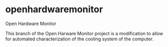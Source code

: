 # openhardwaremonitor
Open Hardware Monitor

This branch of the Open Harware Monitor project is a modification to allow for automated characterization of the cooling system of the computer.
